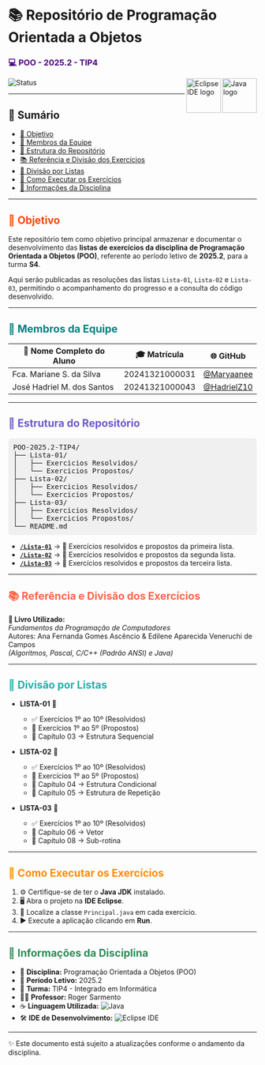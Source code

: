 <h1>📚 Repositório de Programação Orientada a Objetos</h1>
<h3 style="color:#4B0082;">💻 POO - 2025.2 - TIP4</h3>

<img align="right" src="https://cdn.jsdelivr.net/gh/devicons/devicon/icons/java/java-original.svg" height="70" alt="Java logo"/>
<img align="right" src="https://cdn.jsdelivr.net/gh/devicons/devicon/icons/eclipse/eclipse-original.svg" height="70" alt="Eclipse IDE logo"/>

![Status](https://img.shields.io/badge/Status-Em%20Andamento-yellow)

---

## 📑 Sumário
- [🎯 Objetivo](#-objetivo)  
- [👥 Membros da Equipe](#-membros-da-equipe)  
- [📂 Estrutura do Repositório](#-estrutura-do-repositório)  
- [📚 Referência e Divisão dos Exercícios](#-referência-e-divisão-dos-exercícios)  
- [📒 Divisão por Listas](#-divisão-por-listas)  
- [🚀 Como Executar os Exercícios](#-como-executar-os-exercícios)  
- [📌 Informações da Disciplina](#-informações-da-disciplina)  

---

<h2 style="color:#FF4500;">🎯 Objetivo</h2>

Este repositório tem como objetivo principal armazenar e documentar o desenvolvimento das **listas de exercícios da disciplina de Programação Orientada a Objetos (POO)**, referente ao período letivo de **2025.2**, para a turma **S4**.  

Aqui serão publicadas as resoluções das listas `Lista-01`, `Lista-02` e `Lista-03`, permitindo o acompanhamento do progresso e a consulta do código desenvolvido.

---

<h2 style="color:#008080;">👥 Membros da Equipe</h2>

| 🧑 Nome Completo do Aluno      | 🎓 Matrícula      | 🌐 GitHub |
| ------------------------------ | ---------------- | --------- |
| Fca. Mariane S. da Silva       | 20241321000031   | [@Maryaanee](https://github.com/Maryaanee) |
| José Hadriel M. dos Santos     | 20241321000043   | [@HadrielZ10](https://github.com/HadrielZ10) |

---

<h2 style="color:#6A5ACD;">📂 Estrutura do Repositório</h2>

<pre style="background-color:#f0f0f0; padding:10px; border-radius:6px;">
POO-2025.2-TIP4/
├── Lista-01/
│   ├── Exercicios Resolvidos/
│   └── Exercicios Propostos/
├── Lista-02/
│   ├── Exercicios Resolvidos/
│   └── Exercicios Propostos/
├── Lista-03/
│   ├── Exercicios Resolvidos/
│   └── Exercicios Propostos/
└── README.md
</pre>

- **[`/Lista-01`](./Lista-01/)** → 📘 Exercícios resolvidos e propostos da primeira lista.  
- **[`/Lista-02`](./Lista-02/)** → 📗 Exercícios resolvidos e propostos da segunda lista.  
- **[`/Lista-03`](./Lista-03/)** → 📙 Exercícios resolvidos e propostos da terceira lista.  

---

<h2 style="color:#FF6347;">📚 Referência e Divisão dos Exercícios</h2>

**📖 Livro Utilizado:**  
*Fundamentos da Programação de Computadores*  
Autores: Ana Fernanda Gomes Ascêncio & Edilene Aparecida Veneruchi de Campos  
*(Algoritmos, Pascal, C/C++ (Padrão ANSI) e Java)*  

---

<h2 style="color:#20B2AA;">📒 Divisão por Listas</h2>

- **LISTA-01** 📝  
  - ✅ Exercícios 1º ao 10º (Resolvidos)  
  - 🧩 Exercícios 1º ao 5º (Propostos)  
  - 📘 Capítulo 03 → Estrutura Sequencial  

- **LISTA-02** 📝  
  - ✅ Exercícios 1º ao 10º (Resolvidos)  
  - 🧩 Exercícios 1º ao 5º (Propostos)  
  - 📗 Capítulo 04 → Estrutura Condicional  
  - 📗 Capítulo 05 → Estrutura de Repetição  

- **LISTA-03** 📝  
  - ✅ Exercícios 1º ao 10º (Resolvidos)  
  - 📙 Capítulo 06 → Vetor  
  - 📙 Capítulo 08 → Sub-rotina  

---

<h2 style="color:#FF8C00;">🚀 Como Executar os Exercícios</h2>

1. ⚙️ Certifique-se de ter o **Java JDK** instalado.  
2. 🖥️ Abra o projeto na **IDE Eclipse**.  
3. 🔎 Localize a classe `Principal.java` em cada exercício.  
4. ▶️ Execute a aplicação clicando em **Run**.  

---

<h2 style="color:#2E8B57;">📌 Informações da Disciplina</h2>

- 📘 **Disciplina:** Programação Orientada a Objetos (POO)  
- 📅 **Período Letivo:** 2025.2  
- 🏫 **Turma:** TIP4 - Integrado em Informática  
- 👨‍🏫 **Professor:** Roger Sarmento  
- ☕ **Linguagem Utilizada:** ![Java](https://img.shields.io/badge/Java-%23ED8B00.svg?style=for-the-badge&logo=openjdk&logoColor=white)  
- 🛠️ **IDE de Desenvolvimento:** ![Eclipse IDE](https://img.shields.io/badge/Eclipse%20IDE-2C2255.svg?style=for-the-badge&logo=eclipse&logoColor=white)  

---

✨ Este documento está sujeito a atualizações conforme o andamento da disciplina.
